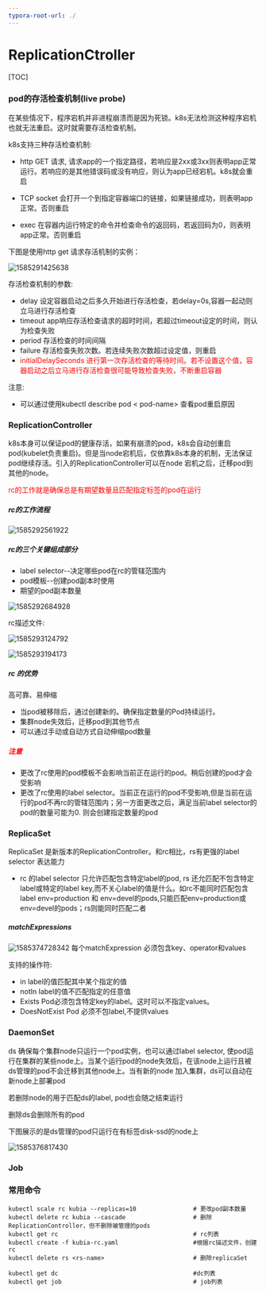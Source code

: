 ```yaml
---
typora-root-url: ./
---
```


# ReplicationCtroller

[TOC]



### pod的存活检查机制(live probe)

在某些情况下，程序宕机并非进程崩溃而是因为死锁。k8s无法检测这种程序宕机也就无法重启。这时就需要存活检查机制。

k8s支持三种存活检查机制:

* http GET 请求, 请求app的一个指定路径，若响应是2xx或3xx则表明app正常运行。若响应的是其他错误码或没有响应，则认为app已经宕机。k8s就会重启
* TCP socket 会打开一个到指定容器端口的链接，如果链接成功，则表明app正常。否则重启

* exec  在容器内运行特定的命令并检查命令的返回码，若返回码为0，则表明app正常。否则重启



下图是使用http get 请求存活机制的实例：

![1585291425638](./${img}\1585291425638.png)


存活检查机制的参数:

* delay  设定容器启动之后多久开始进行存活检查，若delay=0s,容器一起动则立马进行存活检查
* timeout app响应存活检查请求的超时时间，若超过timeout设定的时间，则认为检查失败
* period 存活检查的时间间隔
* failure 存活检查失败次数。若连续失败次数超过设定值，则重启
* <font color="red">initialDelaySeconds 进行第一次存活检查的等待时间。若不设置这个值，容器启动之后立马进行存活检查很可能导致检查失败，不断重启容器</font>

注意:

* 可以通过使用kubectl describe pod < pod-name> 查看pod重启原因



### ReplicationController

k8s本身可以保证pod的健康存活，如果有崩溃的pod，k8s会自动创重启pod(kubelet负责重启)。但是当node宕机后，仅依靠k8s本身的机制，无法保证pod继续存活。引入的ReplicationController可以在node 宕机之后，迁移pod到其他的node。

<font color="red">rc的工作就是确保总是有期望数量且匹配指定标签的pod在运行</font>



##### rc的工作流程

![1585292561922](./${img}\1585292561922.png)
##### rc的三个关键组成部分

* label selector--决定哪些pod在rc的管辖范围内
* pod模板--创建pod副本时使用
* 期望的pod副本数量

![1585292684928](./${img}\1585292684928.png)




rc描述文件:

![1585293124792](./${img}\1585293124792.png)


![1585293194173](./${img}\1585293194173.png)


##### rc 的优势

高可靠、易伸缩

* 当pod被移除后，通过创建新的。确保指定数量的Pod持续运行。
* 集群node失效后，迁移pod到其他节点
* 可以通过手动或自动方式自动伸缩pod数量

##### <font color="red">注意</font>

* 更改了rc使用的pod模板不会影响当前正在运行的pod。稍后创建的pod才会受影响
* 更改了rc使用的label selector。当前正在运行的pod不受影响,但是当前在运行的pod不再rc的管辖范围内；另一方面更改之后，满足当前label selector的pod的数量可能为0. 则会创建指定数量的pod

### ReplicaSet 

ReplicaSet 是新版本的ReplicationController。和rc相比，rs有更强的label selector 表达能力

* rc 的label selector 只允许匹配包含特定label的pod, rs 还允匹配不包含特定label或特定的label key,而不关心label的值是什么。如rc不能同时匹配包含label env=production 和 env=devel的pods,只能匹配env=production或env=devel的pods；rs则能同时匹配二者



##### matchExpressions

![1585374728342](./${img}\1585374728342.png)
每个matchExpression 必须包含key、operator和values

支持的操作符:

* in label的值匹配其中某个指定的值
* notIn label的值不匹配指定的任意值
* Exists Pod必须包含特定key的label。这时可以不指定values。
* DoesNotExist Pod 必须不包label,不提供values





### DaemonSet

ds 确保每个集群node只运行一个pod实例，也可以通过label selector, 使pod运行在集群的某些node上。当某个运行pod的node失效后，在该node上运行且被ds管理的pod不会迁移到其他node上。当有新的node 加入集群，ds可以自动在新node上部署pod

若删除node的用于匹配ds的label, pod也会随之结束运行

删除ds会删除所有的pod

下图展示的是ds管理的pod只运行在有标签disk-ssd的node上

![1585376817430](./${img}\1585376817430.png)
### Job

### 常用命令

~~~
kubectl scale rc kubia --replicas=10				# 更改pod副本数量
kubectl delete rc kubia --cascade					# 删除ReplicationController，但不删除被管理的pods
kubectl get rc 										# rc列表
kubectl create -f kubia-rc.yaml						#根据rc描述文件，创建rc
kubectl delete rs <rs-name> 						# 删除replicaSet

kubectl get dc										#dc列表
kubectl get job										# job列表

~~~

